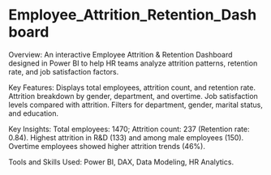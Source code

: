 # Employee_Attrition_Retention_Dashboard
Overview:
An interactive Employee Attrition & Retention Dashboard designed in Power BI to help HR teams analyze attrition patterns, retention rate, and job satisfaction factors.

Key Features:
Displays total employees, attrition count, and retention rate.
Attrition breakdown by gender, department, and overtime.
Job satisfaction levels compared with attrition.
Filters for department, gender, marital status, and education.

Key Insights:
Total employees: 1470; Attrition count: 237 (Retention rate: 0.84).
Highest attrition in R&D (133) and among male employees (150).
Overtime employees showed higher attrition trends (46%).

Tools and Skills Used:
Power BI, DAX, Data Modeling, HR Analytics.
